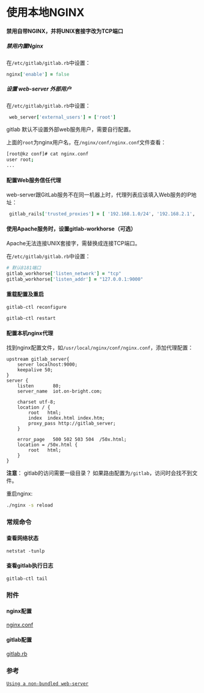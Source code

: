 # 使用本地NGINX

#### 禁用自带NGINX，并将UNIX套接字改为TCP端口

##### 禁用内置Nginx

在`/etc/gitlab/gitlab.rb`中设置：

```rb
nginx['enable'] = false
```
##### 设置 web-server 外部用户

在`/etc/gitlab/gitlab.rb`中设置：

```rb
 web_server['external_users'] = ['root']
```

gitlab 默认不设置外部web服务用户，需要自行配置。

上面的`root`为nginx用户名，在`/nginx/conf/nginx.conf`文件查看：

```bash
[root@kz conf]# cat nginx.conf
user root;
...

```

#### 配置Web服务信任代理

web-server跟GitLab服务不在同一机器上时，代理列表应该填入Web服务的IP地址：

```rb
 gitlab_rails['trusted_proxies'] = [ '192.168.1.0/24', '192.168.2.1', '2001:0db8::/32' ]
```

#### 使用Apache服务时，设置gitlab-workhorse（可选）

Apache无法连接UNIX套接字，需替换成连接TCP端口。

在`/etc/gitlab/gitlab.rb`中设置：

```rb
# 默认8181端口
gitlab_workhorse['listen_network'] = "tcp"
gitlab_workhorse['listen_addr'] = "127.0.0.1:9000"
```

#### 重载配置及重启

```bash
gitlab-ctl reconfigure

gitlab-ctl restart
```

#### 配置本机nginx代理

找到nginx配置文件，如`/usr/local/nginx/conf/nginx.conf`，添加代理配置：

```nginx
upstream gitlab_server{
    server localhost:9000;
    keepalive 50;
}
server {
    listen       80;
    server_name  iot.on-bright.com;

    charset utf-8;
    location / {
        root   html;
        index  index.html index.htm;
        proxy_pass http://gitlab_server;
    }

    error_page   500 502 503 504  /50x.html;
    location = /50x.html {
        root   html;
    }
}
```

**注意**： gitlab的访问需要一级目录？ 如果路由配置为`/gitlab`，访问时会找不到文件。

重启nginx:

```bash
./nginx -s reload
```

### 常规命令

#### 查看网络状态

```
netstat -tunlp
```

#### 查看gitlab执行日志

```
gitlab-ctl tail
```

### 附件

#### nginx配置

[nginx.conf](config/nginx.conf)

#### gitlab配置

[gitlab.rb](config/gitlab.rb)

### 参考

[`Using a non-bundled web-server`](https://docs.gitlab.com/omnibus/settings/nginx.html#using-a-non-bundled-web-server)